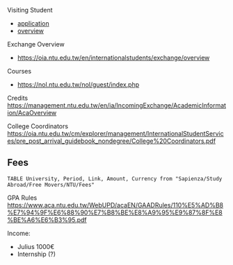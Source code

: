 Visiting Student 
- [application](https://oia.ntu.edu.tw/en/internationalstudents/visiting/application)
- [overview](https://oia.ntu.edu.tw/en/internationalstudents/visiting/overview)

Exchange Overview
- https://oia.ntu.edu.tw/en/internationalstudents/exchange/overview

Courses
- https://nol.ntu.edu.tw/nol/guest/index.php

Credits
https://management.ntu.edu.tw/en/ia/IncomingExchange/AcademicInformation/AcaOverview

College Coordinators
https://oia.ntu.edu.tw/cm/explorer/management/InternationalStudentServices/pre_post_arrival_guidebook_nondegree/College%20Coordinators.pdf

## Fees
```dataview
TABLE University, Period, Link, Amount, Currency from "Sapienza/Study Abroad/Free Movers/NTU/Fees"
```
GPA Rules
https://www.aca.ntu.edu.tw/WebUPD/acaEN/GAADRules/110%E5%AD%B8%E7%94%9F%E6%88%90%E7%B8%BE%E8%A9%95%E9%87%8F%E8%BE%A6%E6%B3%95.pdf

Income:
- Julius 1000€
- Internship (?)